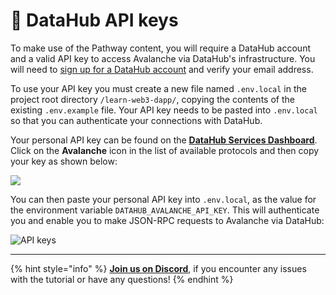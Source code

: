 # 🧩 DataHub API keys

To make use of the Pathway content, you will require a DataHub account and a valid API key to access Avalanche via DataHub's infrastructure.
You will need to [sign up for a DataHub account](https://auth.figment.io/sign_up) and verify your email address.

To use your API key you must create a new file named `.env.local` in the project root directory `/learn-web3-dapp/`, copying the contents of the existing `.env.example` file. Your API key needs to be pasted into `.env.local` so that you can authenticate your connections with DataHub.

Your personal API key can be found on the [**DataHub Services Dashboard**](https://datahub.figment.io/). Click on the **Avalanche** icon in the list of available protocols and then copy your key as shown below:

![](https://raw.githubusercontent.com/figment-networks/learn-web3-dapp/main/markdown/__images__/avalanche-setup.gif)

You can then paste your personal API key into `.env.local`, as the value for the environment variable `DATAHUB_AVALANCHE_API_KEY`. This will authenticate you and enable you to make JSON-RPC requests to Avalanche via DataHub:

![API keys](https://raw.githubusercontent.com/figment-networks/learn-web3-dapp/main/markdown/__images__/avalanche-setup.png)

---

{% hint style="info" %}
[**Join us on Discord**](https://figment.io/devchat), if you encounter any issues with the tutorial or have any questions!
{% endhint %}
